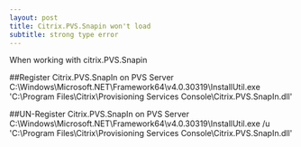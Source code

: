 ```yaml
---
layout: post
title: Citrix.PVS.Snapin won't load
subtitle: strong type error
---
```


When working with citrix.PVS.Snapin 

##Register Citrix.PVS.SnapIn on PVS Server
C:\Windows\Microsoft.NET\Framework64\v4.0.30319\InstallUtil.exe 'C:\Program Files\Citrix\Provisioning Services Console\Citrix.PVS.SnapIn.dll'


##UN-Register Citrix.PVS.SnapIn on PVS Server
C:\Windows\Microsoft.NET\Framework64\v4.0.30319\InstallUtil.exe /u 'C:\Program Files\Citrix\Provisioning Services Console\Citrix.PVS.SnapIn.dll'

